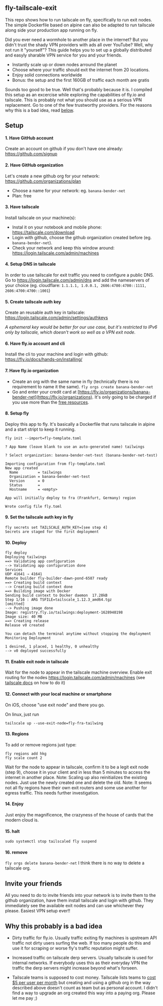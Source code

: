 fly-tailscale-exit
------------------

This repo shows how to run tailscale on fly, specifically to run exit nodes. The simple Dockerfile based on alpine can also be adapted to run tailscale along side your production app running on fly.

Did you ever need a wormhole to another place in the internet? But you didn't trust the shady VPN providers with ads all over YouTube?
Well, why not run it "yourself"? This guide helps you to set up a globally distributed and easyly sharable VPN service for you and your friends.
- Instantly scale up or down nodes arround the planet
- Choose where your traffic should exit the internet from 20 locations.
- Enjoy solid connections worldwide
- Bonus: the setup and the first 160GB of traffic each month are gratis

Sounds too good to be true. Well that's probably because it is. I compiled this setup as an excercise while exploring the capabilities of fly.io and tailscale. This is probably not what you should use as a serious VPN replacement. Go to one of the few trustworthy providers. For the reasons why this is a bad idea, read [below](#user-content-why-this-probably-is-a-bad-idea).


## Setup

#### 1. Have GitHub account
Create an account on github if you don't have one already: https://github.com/signup

#### 2. Have GitHub organization
Let's create a new github org for your network: https://github.com/organizations/plan
- Choose a name for your network: eg. `banana-bender-net`
- Plan: free

#### 3. Have tailscale
Install tailscale on your machine(s):
- Instal it on your notebook and mobile phone: https://tailscale.com/download
- Login with github, choose the github organization created before (eg. `banana-bender-net`).
- Check your network and keep this window around: https://login.tailscale.com/admin/machines

#### 4. Setup DNS in tailscale
In order to use tailscale for exit traffic you need to configure a public DNS. Go to https://login.tailscale.com/admin/dns and add the nameservers of your choice (eg. cloudflare: `1.1.1.1, 1.0.0.1, 2606:4700:4700::1111, 2606:4700:4700::1001`)

#### 5. Create tailscale auth key
Create an reusable auth key in tailscale: https://login.tailscale.com/admin/settings/authkeys

_A ephemeral key would be better for our use case, but it's restricted to IPv6 only by tailscale, which doesn't work so well as a VPN exit node._


#### 6. Have fly.io account and cli
Install the cli to your machine and login with github: https://fly.io/docs/hands-on/installing/

#### 7. Have fly.io organization
- Create an org with the same name in fly (technically there is no requirement to name it the same).
`fly orgs create banana-bender-net`
- Go and enter your credit card at [https://fly.io/organizations/banana-bender-net](https://fly.io/organizations). It's only going to be charged if you use more than the [free resources](https://fly.io/docs/about/pricing/).

#### 8. Setup fly
Deploy this app to fly. It's basically a Dockerfile that runs tailscale in alpine and a start stript to keep it running.
```
fly init --import=fly-template.toml

? App Name (leave blank to use an auto-generated name) tailwings

? Select organization: banana-bender-net-test (banana-bender-net-test)

Importing configuration from fly-template.toml
New app created
  Name         = tailwings
  Organization = banana-bender-net-test
  Version      = 0
  Status       =
  Hostname     = <empty>

App will initially deploy to fra (Frankfurt, Germany) region

Wrote config file fly.toml
```

#### 9. Set the tailscale auth key in fly
```
fly secrets set TAILSCALE_AUTH_KEY=[see step 4]
Secrets are staged for the first deployment
```

#### 10. Deploy
```
fly deploy
Deploying tailwings
==> Validating app configuration
--> Validating app configuration done
Services
UDP 41641 ⇢ 41641
Remote builder fly-builder-dawn-pond-6587 ready
==> Creating build context
--> Creating build context done
==> Building image with Docker
Sending build context to Docker daemon  17.28kB
Step 1/16 : ARG TSFILE=tailscale_1.12.3_amd64.tgz
[omitted]
--> Pushing image done
Image: registry.fly.io/tailwings:deployment-1628948198
Image size: 40 MB
==> Creating release
Release v0 created

You can detach the terminal anytime without stopping the deployment
Monitoring Deployment

1 desired, 1 placed, 1 healthy, 0 unhealthy
--> v0 deployed successfully
```

#### 11. Enable exit node in tailscale
Wait for the node to appear in the tailscale machine overview.
Enable exit routing for the nodes https://login.tailscale.com/admin/machines (see [tailscale docs](https://tailscale.com/kb/1103/exit-nodes/#step-2-allow-the-exit-node-from-the-admin-panel) on how to do it)


#### 12. Connect with your local machine or smartphone
On iOS, choose "use exit node" and there you go.

On linux, just run
```
tailscale up --use-exit-node=fly-fra-tailwing
```

#### 13. Regions
To add or remove regions just type:
```
fly regions add hkg
fly scale count 2
```
Wait for the node to appear in tailscale, confirm it to be a legit exit node (step 9), choose it in your client and in less than 5 minutes to access the internet in another place.
Note: Scaling up also reinitializes the existing nodes. Just use the newly created one and delete the old.
Note: It seems not all fly regions have their own exit routers and some use another for egress traffic. This needs further investigation.


#### 14. Enjoy
Just enjoy the magnificence, the crazyness of the house of cards that the modern cloud is.

#### 15. halt
`
sudo systemctl stop tailscaled
fly suspend
`

#### 16. remove
`
fly orgs delete banana-bender-net
`
I think there is no way to delete a tailscale org.


## Invite your friends
All you need to do to invite friends into your network is to invite them to the github organization, have them install tailscale and login with github. They immediately see the available exit nodes and can use whichever they please. Easiest VPN setup ever!!


## Why this probably is a bad idea
- Dirty traffic for fly.io.
	Usually traffic exiting fly machines is upstream API traffic not dirty users surfing the web. If too many people do this and use it for scraping or worse fly's traffic reputation might suffer.

- Increased traffic on tailscale derp servers.
  Usually tailscale is used for internal networks. If everybody uses this as their everyday VPN the traffic the derp servers might increase beyond what's forseen.

- Tailscale teams is supposed to cost money.
  Tailscale lists teams to [cost $5 per user per month](https://tailscale.com/pricing/) but creating and using a github org in the way described above doesn't count as team but as personal account. I didn't find a way to upgrade an org created this way into a paying org. Please let me pay ;)
